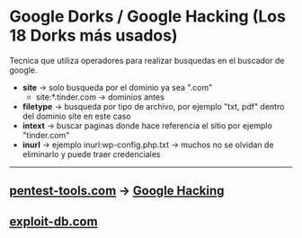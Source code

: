 # Google Dorks / Google Hacking (Los 18 Dorks más usados)
Tecnica que utiliza operadores para realizar busquedas en el buscador de google.
- __site__ -> solo busqueda por el dominio ya sea ".com"
    - site:*.tinder.com -> dominios antes
- __filetype__ -> busqueda por tipo de archivo, por ejemplo "txt, pdf" dentro del dominio site en este caso
- __intext__ -> buscar paginas donde hace referencia el sitio por ejemplo "tinder.com"
- __inurl__ -> ejemplo inurl:wp-config.php.txt -> muchos no se olvidan de eliminarlo y puede traer credenciales
---
[pentest-tools.com](https://pentest-tools.com/) -> [Google Hacking](https://pentest-tools.com/information-gathering/google-hacking)
---
[exploit-db.com](https://www.exploit-db.com/) 
---

